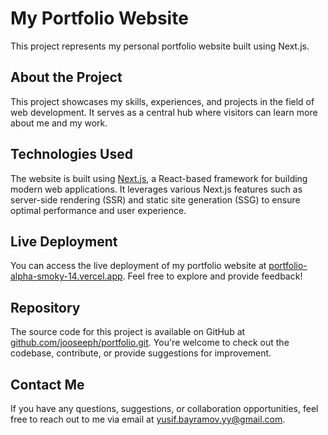 # My Portfolio Website

This project represents my personal portfolio website built using Next.js.

## About the Project

This project showcases my skills, experiences, and projects in the field of web development. It serves as a central hub where visitors can learn more about me and my work.

## Technologies Used

The website is built using [Next.js](https://nextjs.org/), a React-based framework for building modern web applications. It leverages various Next.js features such as server-side rendering (SSR) and static site generation (SSG) to ensure optimal performance and user experience.

## Live Deployment

You can access the live deployment of my portfolio website at [portfolio-alpha-smoky-14.vercel.app](https://portfolio-alpha-smoky-14.vercel.app/). Feel free to explore and provide feedback!

## Repository

The source code for this project is available on GitHub at [github.com/jooseeph/portfolio.git](https://github.com/jooseeph/portfolio.git). You're welcome to check out the codebase, contribute, or provide suggestions for improvement.

## Contact Me

If you have any questions, suggestions, or collaboration opportunities, feel free to reach out to me via email at [yusif.bayramov.yy@gmail.com](mailto:example@email.com).
